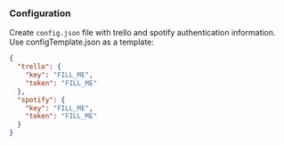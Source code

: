 ### Configuration

Create `config.json` file with trello and spotify authentication information. Use configTemplate.json as a template:

```json
{
  "trello": {
    "key": "FILL_ME",
    "token": "FILL_ME"
  },
  "spotify": {
    "key": "FILL_ME",
    "token": "FILL_ME"
  }
}
```